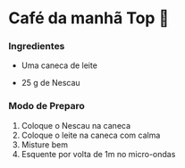 # Café da manhã Top :egg:

### Ingredientes

- Uma caneca de leite

- 25 g de Nescau

### Modo de Preparo 

1. Coloque o Nescau  na caneca
2. Coloque o leite na caneca com calma
3. Misture bem 
4. Esquente por volta de 1m no micro-ondas


